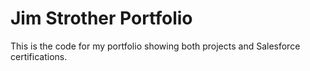 # Jim Strother Portfolio

This is the code for my portfolio showing both projects and Salesforce certifications.
